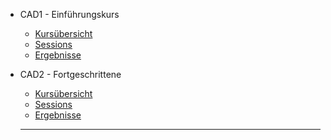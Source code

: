 
- CAD1 - Einführungskurs

  - [Kursübersicht](CAD1/Kursuebersicht.md)
  - [Sessions](CAD1/Sessions.md)
  - [Ergebnisse](CAD1/Ergebnisse.md)

- CAD2 - Fortgeschrittene

  - [Kursübersicht](CAD2/Kursuebersicht.md)
  - [Sessions](CAD2/Sessions.md)
  - [Ergebnisse](CAD2/Ergebnisse.md)

  ----------------------------------------
